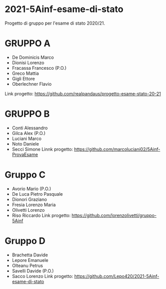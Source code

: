 # 2021-5Ainf-esame-di-stato
Progetto di gruppo per l'esame di stato 2020/21.

# GRUPPO A
- De Dominicis Marco
- Dionisi Lorenzo
- Fracassa Francesco (P.O.)
- Greco Mattia
- Gigli Ettore
- Oberlechner Flavio

Link progetto: https://github.com/realpandaus/progetto-esame-stato-20-21

# GRUPPO B
- Conti Alessandro
- Gilca Alex (P.O.) 
- Luciani Marco 
- Noto Daniele
- Secci Simone
Linnk progetto: https://github.com/marcoluciani02/5Ainf-ProvaEsame

# Gruppo C
- Avorio Mario (P.O.)
- De Luca Pietro Pasquale
- Dionori Graziano
- Fresia Lorenzo Maria
- Olivetti Lorenzo
- Riso Riccardo
Link progetto: https://github.com/lorenzolivetti/gruppo-5Ainf

# Gruppo D
- Brachetta Davide
- Lepore Emanuele
- Olteanu Petrus
- Savelli Davide (P.O.) 
- Sacco Lorenzo
Link progetto: https://github.com/Lepo420/2021-5Ainf-esame-di-stato
